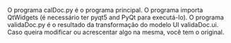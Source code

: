 O programa calDoc.py é o programa principal. O programa importa QtWidgets (é necessário ter pyqt5 and PyQt para executá-lo). O programa validaDoc.py é o resultado da transformação do modelo UI validaDoc.ui. Caso queira modificar ou acrescentar algo na mesma, você tem o original.
